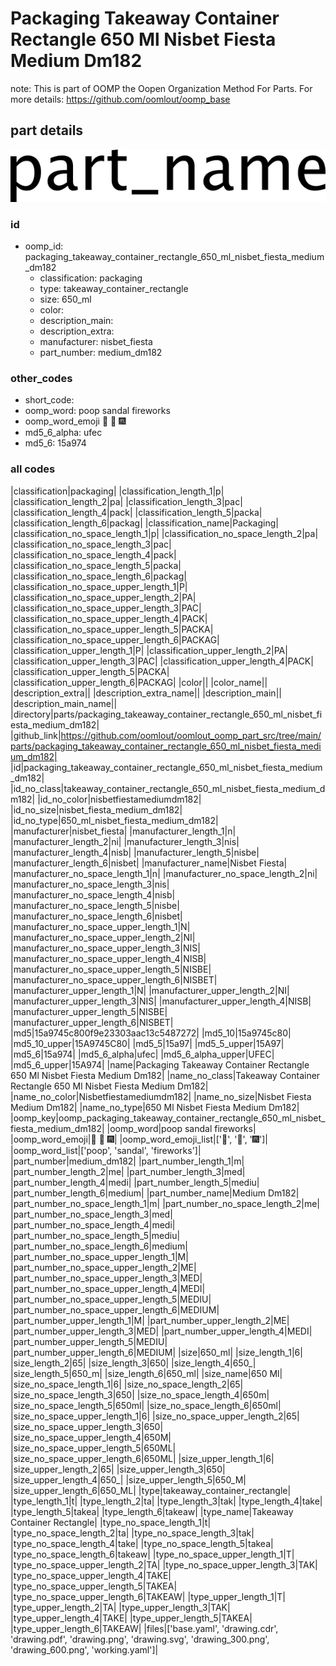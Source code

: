 # Packaging Takeaway Container Rectangle 650 Ml Nisbet Fiesta Medium Dm182  

note: This is part of OOMP the Oopen Organization Method For Parts. For more details: https://github.com/oomlout/oomp_base

##  part details

[![](drawing_600.png)](drawing.png)




### id
* oomp_id: packaging_takeaway_container_rectangle_650_ml_nisbet_fiesta_medium_dm182
  * classification: packaging
  * type: takeaway_container_rectangle
  * size: 650_ml
  * color: 
  * description_main: 
  * description_extra: 
  * manufacturer: nisbet_fiesta
  * part_number: medium_dm182

### other_codes
* short_code: 
* oomp_word: poop sandal fireworks
* oomp_word_emoji :poop: :sandal: :fireworks:
* md5_6_alpha: ufec
* md5_6: 15a974

### all codes 
|classification|packaging|
|classification_length_1|p|
|classification_length_2|pa|
|classification_length_3|pac|
|classification_length_4|pack|
|classification_length_5|packa|
|classification_length_6|packag|
|classification_name|Packaging|
|classification_no_space_length_1|p|
|classification_no_space_length_2|pa|
|classification_no_space_length_3|pac|
|classification_no_space_length_4|pack|
|classification_no_space_length_5|packa|
|classification_no_space_length_6|packag|
|classification_no_space_upper_length_1|P|
|classification_no_space_upper_length_2|PA|
|classification_no_space_upper_length_3|PAC|
|classification_no_space_upper_length_4|PACK|
|classification_no_space_upper_length_5|PACKA|
|classification_no_space_upper_length_6|PACKAG|
|classification_upper_length_1|P|
|classification_upper_length_2|PA|
|classification_upper_length_3|PAC|
|classification_upper_length_4|PACK|
|classification_upper_length_5|PACKA|
|classification_upper_length_6|PACKAG|
|color||
|color_name||
|description_extra||
|description_extra_name||
|description_main||
|description_main_name||
|directory|parts/packaging_takeaway_container_rectangle_650_ml_nisbet_fiesta_medium_dm182|
|github_link|https://github.com/oomlout/oomlout_oomp_part_src/tree/main/parts/packaging_takeaway_container_rectangle_650_ml_nisbet_fiesta_medium_dm182|
|id|packaging_takeaway_container_rectangle_650_ml_nisbet_fiesta_medium_dm182|
|id_no_class|takeaway_container_rectangle_650_ml_nisbet_fiesta_medium_dm182|
|id_no_color|nisbetfiestamediumdm182|
|id_no_size|nisbet_fiesta_medium_dm182|
|id_no_type|650_ml_nisbet_fiesta_medium_dm182|
|manufacturer|nisbet_fiesta|
|manufacturer_length_1|n|
|manufacturer_length_2|ni|
|manufacturer_length_3|nis|
|manufacturer_length_4|nisb|
|manufacturer_length_5|nisbe|
|manufacturer_length_6|nisbet|
|manufacturer_name|Nisbet Fiesta|
|manufacturer_no_space_length_1|n|
|manufacturer_no_space_length_2|ni|
|manufacturer_no_space_length_3|nis|
|manufacturer_no_space_length_4|nisb|
|manufacturer_no_space_length_5|nisbe|
|manufacturer_no_space_length_6|nisbet|
|manufacturer_no_space_upper_length_1|N|
|manufacturer_no_space_upper_length_2|NI|
|manufacturer_no_space_upper_length_3|NIS|
|manufacturer_no_space_upper_length_4|NISB|
|manufacturer_no_space_upper_length_5|NISBE|
|manufacturer_no_space_upper_length_6|NISBET|
|manufacturer_upper_length_1|N|
|manufacturer_upper_length_2|NI|
|manufacturer_upper_length_3|NIS|
|manufacturer_upper_length_4|NISB|
|manufacturer_upper_length_5|NISBE|
|manufacturer_upper_length_6|NISBET|
|md5|15a9745c800f9e23303aac13c5487272|
|md5_10|15a9745c80|
|md5_10_upper|15A9745C80|
|md5_5|15a97|
|md5_5_upper|15A97|
|md5_6|15a974|
|md5_6_alpha|ufec|
|md5_6_alpha_upper|UFEC|
|md5_6_upper|15A974|
|name|Packaging Takeaway Container Rectangle 650 Ml Nisbet Fiesta Medium Dm182|
|name_no_class|Takeaway Container Rectangle 650 Ml Nisbet Fiesta Medium Dm182|
|name_no_color|Nisbetfiestamediumdm182|
|name_no_size|Nisbet Fiesta Medium Dm182|
|name_no_type|650 Ml Nisbet Fiesta Medium Dm182|
|oomp_key|oomp_packaging_takeaway_container_rectangle_650_ml_nisbet_fiesta_medium_dm182|
|oomp_word|poop sandal fireworks|
|oomp_word_emoji|:poop: :sandal: :fireworks:|
|oomp_word_emoji_list|[':poop:', ':sandal:', ':fireworks:']|
|oomp_word_list|['poop', 'sandal', 'fireworks']|
|part_number|medium_dm182|
|part_number_length_1|m|
|part_number_length_2|me|
|part_number_length_3|med|
|part_number_length_4|medi|
|part_number_length_5|mediu|
|part_number_length_6|medium|
|part_number_name|Medium Dm182|
|part_number_no_space_length_1|m|
|part_number_no_space_length_2|me|
|part_number_no_space_length_3|med|
|part_number_no_space_length_4|medi|
|part_number_no_space_length_5|mediu|
|part_number_no_space_length_6|medium|
|part_number_no_space_upper_length_1|M|
|part_number_no_space_upper_length_2|ME|
|part_number_no_space_upper_length_3|MED|
|part_number_no_space_upper_length_4|MEDI|
|part_number_no_space_upper_length_5|MEDIU|
|part_number_no_space_upper_length_6|MEDIUM|
|part_number_upper_length_1|M|
|part_number_upper_length_2|ME|
|part_number_upper_length_3|MED|
|part_number_upper_length_4|MEDI|
|part_number_upper_length_5|MEDIU|
|part_number_upper_length_6|MEDIUM|
|size|650_ml|
|size_length_1|6|
|size_length_2|65|
|size_length_3|650|
|size_length_4|650_|
|size_length_5|650_m|
|size_length_6|650_ml|
|size_name|650 Ml|
|size_no_space_length_1|6|
|size_no_space_length_2|65|
|size_no_space_length_3|650|
|size_no_space_length_4|650m|
|size_no_space_length_5|650ml|
|size_no_space_length_6|650ml|
|size_no_space_upper_length_1|6|
|size_no_space_upper_length_2|65|
|size_no_space_upper_length_3|650|
|size_no_space_upper_length_4|650M|
|size_no_space_upper_length_5|650ML|
|size_no_space_upper_length_6|650ML|
|size_upper_length_1|6|
|size_upper_length_2|65|
|size_upper_length_3|650|
|size_upper_length_4|650_|
|size_upper_length_5|650_M|
|size_upper_length_6|650_ML|
|type|takeaway_container_rectangle|
|type_length_1|t|
|type_length_2|ta|
|type_length_3|tak|
|type_length_4|take|
|type_length_5|takea|
|type_length_6|takeaw|
|type_name|Takeaway Container Rectangle|
|type_no_space_length_1|t|
|type_no_space_length_2|ta|
|type_no_space_length_3|tak|
|type_no_space_length_4|take|
|type_no_space_length_5|takea|
|type_no_space_length_6|takeaw|
|type_no_space_upper_length_1|T|
|type_no_space_upper_length_2|TA|
|type_no_space_upper_length_3|TAK|
|type_no_space_upper_length_4|TAKE|
|type_no_space_upper_length_5|TAKEA|
|type_no_space_upper_length_6|TAKEAW|
|type_upper_length_1|T|
|type_upper_length_2|TA|
|type_upper_length_3|TAK|
|type_upper_length_4|TAKE|
|type_upper_length_5|TAKEA|
|type_upper_length_6|TAKEAW|
|files|['base.yaml', 'drawing.cdr', 'drawing.pdf', 'drawing.png', 'drawing.svg', 'drawing_300.png', 'drawing_600.png', 'working.yaml']|
